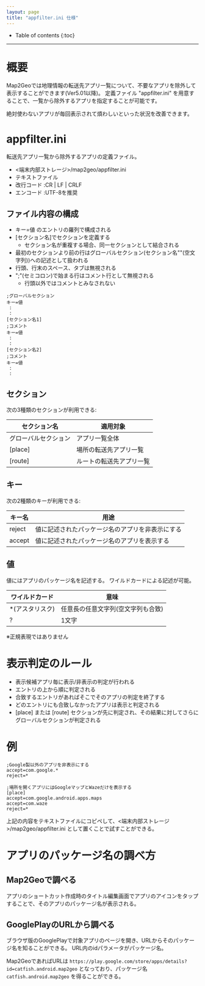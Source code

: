 ```yaml
---
layout: page
title: "appfilter.ini 仕様"
---
```


* Table of contents
{:toc}

----

# 概要
Map2Geoでは地理情報の転送先アプリ一覧について、不要なアプリを除外して表示することができます(Ver5.01以降)。
定義ファイル "appfilter.ini" を用意することで、一覧から除外するアプリを指定することが可能です。

絶対使わないアプリが毎回表示されて煩わしいといった状況を改善できます。

# appfilter.ini
転送先アプリ一覧から除外するアプリの定義ファイル。
* <端末内部ストレージ>/map2geo/appfilter.ini
* テキストファイル
* 改行コード :CR \| LF \| CRLF
* エンコード :UTF-8を推奨

## ファイル内容の構成
* キー=値 のエントリの羅列で構成される
* [セクション名]でセクションを定義する
    * セクション名が重複する場合、同一セクションとして結合される
* 最初のセクションより前の行はグローバルセクション(セクション名""(空文字列))への記述として扱われる
* 行頭、行末のスペース、タブは無視される
* ";"(セミコロン)で始まる行はコメント行として無視される
    * 行頭以外ではコメントとみなされない

```
;グローバルセクション
キー=値
 :
 :
[セクション名1]
;コメント
キー=値
 :
 :
[セクション名2]
;コメント
キー=値
 :
 :
```
## セクション
次の3種類のセクションが利用できる:

| セクション名 | 適用対象 |
| ---- | ---- |
|  グローバルセクション | アプリ一覧全体 |
|  [place] | 場所の転送先アプリ一覧 |
|  [route] | ルートの転送先アプリ一覧 |

## キー
次の2種類のキーが利用できる:

| キー名 | 用途 |
| ---- | ---- |
|reject|値に記述されたパッケージ名のアプリを非表示にする|
|accept|値に記述されたパッケージ名のアプリを表示する|

## 値
値にはアプリのパッケージ名を記述する。
ワイルドカードによる記述が可能。

|ワイルドカード|意味|
|----|----|
|*(アスタリスク)|任意長の任意文字列(空文字列も合致)|
|?|1文字|
※正規表現ではありません

# 表示判定のルール
* 表示候補アプリ毎に表示/非表示の判定が行われる
* エントリの上から順に判定される
* 合致するエントリがあればそこでそのアプリの判定を終了する
* どのエントリにも合致しなかったアプリは表示と判定される
* [place] または [route] セクションが先に判定され、その結果に対してさらにグローバルセクションが判定される

# 例
```
;Google製以外のアプリを非表示にする
accept=com.google.*
reject=*
```

```
;場所を開くアプリにはGoogleマップとWazeだけを表示する
[place]
accept=com.google.android.apps.maps
accept=com.waze
reject=*
```

上記の内容をテキストファイルにコピペして、<端末内部ストレージ>/map2geo/appfilter.ini として置くことで試すことができる。

# アプリのパッケージ名の調べ方
## Map2Geoで調べる
アプリのショートカット作成時のタイトル編集画面でアプリのアイコンをタップすることで、そのアプリのパッケージ名が表示される。

## GooglePlayのURLから調べる
ブラウザ版のGooglePlayで対象アプリのページを開き、URLからそのパッケージ名を知ることができる。
URL内のidパラメータがパッケージ名。

Map2GeoであればURLは
`https://play.google.com/store/apps/details?id=catfish.android.map2geo`
となっており、パッケージ名
`catfish.android.map2geo`
を得ることができる。